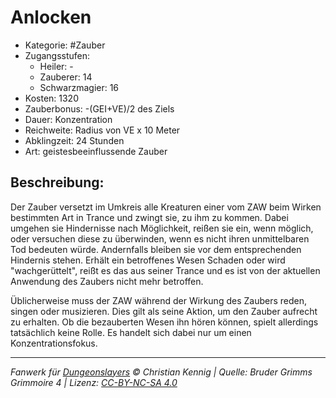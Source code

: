 # Anlocken

- Kategorie: #Zauber
- Zugangsstufen:
  - Heiler: -
  - Zauberer: 14
  - Schwarzmagier: 16
- Kosten: 1320
- Zauberbonus: -(GEI+VE)/2 des Ziels
- Dauer: Konzentration
- Reichweite: Radius von VE x 10 Meter
- Abklingzeit: 24 Stunden
- Art: geistesbeeinflussende Zauber

## Beschreibung:

Der Zauber versetzt im Umkreis alle Kreaturen einer vom ZAW beim Wirken bestimmten Art in Trance und zwingt sie, zu ihm zu kommen. Dabei umgehen sie Hindernisse nach Möglichkeit, reißen sie ein, wenn möglich, oder versuchen diese zu überwinden, wenn es nicht ihren unmittelbaren Tod bedeuten würde. Andernfalls bleiben sie vor dem entsprechenden Hindernis stehen. Erhält ein betroffenes Wesen Schaden oder wird "wachgerüttelt", reißt es das aus seiner Trance und es ist von der aktuellen Anwendung des Zaubers nicht mehr betroffen.

Üblicherweise muss der ZAW während der Wirkung des Zaubers reden, singen oder musizieren. Dies gilt als seine Aktion, um den Zauber aufrecht zu erhalten. Ob die bezauberten Wesen ihn hören können, spielt allerdings tatsächlich keine Rolle. Es handelt sich dabei nur um einen Konzentrationsfokus.

---

_Fanwerk für [Dungeonslayers](https://www.dungeonslayers.net/) © Christian Kennig | Quelle: Bruder Grimms Grimmoire 4 | Lizenz: [CC-BY-NC-SA 4.0](https://creativecommons.org/licenses/by-nc-sa/4.0/deed.de)_
